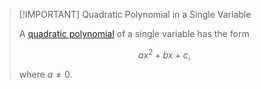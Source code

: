 >[!IMPORTANT] Quadratic Polynomial in a Single Variable
>
>A [quadratic polynomial](Quadratic%20Polynomial.md) of a single variable has the form
>
>$$
>a x^2 + b x + c,
>$$
>
>where $a \ne 0$.
>